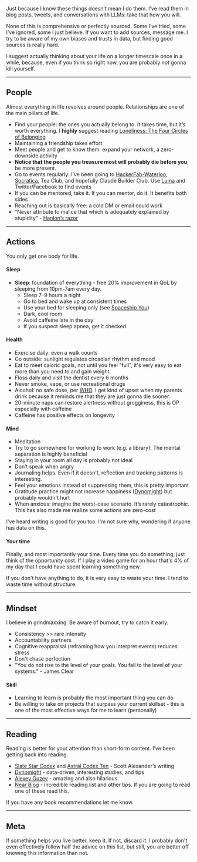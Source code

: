 Just because I know these things doesn’t mean I do them. I’ve read them in blog posts, tweets, and conversations with LLMs: take that how you will.

None of this is comprehensive or perfectly sourced. Some I’ve tried, some I’ve ignored, some I just believe. If you want to add sources, message me. I try to be aware of my own biases and trusts in data, but finding good sources is really hard.

I suggest actually thinking about your life on a longer timescale once in a while, because, even if you think so right now, you are probably _not_ gonna kill yourself.

---

## People

Almost everything in life revolves around people. Relationships are one of the main pillars of life.

- Find your people: the ones you actually belong to. It takes time, but it’s worth everything. I **highly** suggest reading [Loneliness: The Four Circles of Belonging](https://boxx.substack.com/p/loneliness-the-four-circles-of-belonging)
- Maintaining a friendship takes effort
- Meet people and get to know them: expand your network, a zero-downside activity
- **Notice that the people you treasure most will probably die before you**, be more present.
- Go to events regularly: I’ve been going to [HackerFab-Waterloo](https://www.waterloofab.com/), [Socratica](https://www.socratica.info/), Tea Club, and hopefully Claude Builder Club. Use [Luma](https://luma.com/) and Twitter/Facebook to find events
- If you can be mentored, take it. If you can mentor, do it. It benefits both sides
- Reaching out is basically free: a cold DM or email could work
- “Never attribute to malice that which is adequately explained by stupidity” - [Hanlon’s razor](https://en.wikipedia.org/wiki/Hanlon%27s_razor)

---

## Actions

You only get one body for life.

#### Sleep

- **Sleep**: foundation of everything - free 20% improvement in QoL by sleeping from 10pm-7am every day.
  - Sleep 7–9 hours a night
  - Go to bed and wake up at consistent times
  - Use your bed for sleeping only (see [Spaceship You](https://www.youtube.com/watch?v=snAhsXyO3Ck))
  - Dark, cool room
  - Avoid caffeine late in the day
  - If you suspect sleep apnea, get it checked

#### Health

- Exercise daily: even a walk counts
- Go outside: sunlight regulates circadian rhythm and mood
- Eat to meet caloric goals, not until you feel "full", it's very easy to eat more than you need to and gain weight.
- Floss daily and visit the dentist every 6 months
- Never smoke, vape, or use recreational drugs
- Alcohol: no safe dose, per [WHO](https://www.who.int/europe/news/item/04-01-2023-no-level-of-alcohol-consumption-is-safe-for-our-health). I get kind of upset when my parents drink because it reminds me that they are just gonna die sooner.
- 20-minute naps can restore alertness without grogginess, this is OP especially with caffeine
- Caffeine has positive effects on longevity

#### Mind

- Meditation
- Try to go somewhere for working to work (e.g. a library). The mental separation is highly beneficial
- Staying in your room all day is probably not ideal
- Don’t speak when angry
- Journaling helps. Even if it doesn't, reflection and tracking patterns is interesting.
- Feel your emotions instead of suppressing them, this is pretty important
- Gratitude practice might not increase happiness ([Dynomight](https://dynomight.net/gratitude/)) but probably wouldn't hurt
- When anxious: imagine the worst-case scenario. It’s rarely catastrophic. This has also made me realize some actions are zero-cost

I've heard writing is good for you too. I'm not sure why, wondering if anyone has data on this.

#### Your time

Finally, and most importantly your time. Every time you do something, just think of the opportunity cost. If I play a video game for an hour that's 4% of my day that I could have spent learning something new.

If you don't have anything to do, it is very easy to waste your time. I tend to waste time without structure.

---

## Mindset

I believe in grindmaxxing. Be aware of burnout, try to catch it early.

- Consistency >> rare intensity
- Accountability partners
- Cognitive reappraisal (reframing how you interpret events) reduces stress
- Don't chase perfection
- "You do not rise to the level of your goals. You fall to the level of your systems." - James Clear

#### Skill

- Learning to learn is probably the most important thing you can do
- Be willing to take on projects that surpass your current skillset - this is one of the most effective ways for me to learn (personally)

---

## Reading

Reading is better for your attention than short-form content. I’ve been getting back into reading.

- [Slate Star Codex](https://slatestarcodex.com/) and [Astral Codex Ten](https://www.astralcodexten.com/) - Scott Alexander’s writing
- [Dynomight](https://dynomight.net/) - data-driven, interesting studies, and tips
- [Alexey Guzey](https://guzey.com/) - amazing and also hilarious
- [Near Blog](https://near.blog/) - incredible reading list and other tips. If you are going to read one of these read this.

If you have any book recommendations let me know.

---

## Meta

If something helps you live better, keep it. If not, discard it. I probably don't even effectively follow half the advice on this list, but still, you are better off knowing this information than not.
